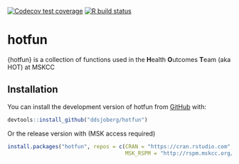 
<!-- README.md is generated from README.Rmd. Please edit that file -->
<!-- badges: start -->

[![Codecov test
coverage](https://codecov.io/gh/ddsjoberg/hotfun/branch/master/graph/badge.svg)](https://codecov.io/gh/ddsjoberg/hotfun?branch=master)
[![R build
status](https://github.com/ddsjoberg/hotfun/workflows/R-CMD-check/badge.svg)](https://github.com/ddsjoberg/hotfun/actions)
<!-- badges: end -->

# hotfun

{hotfun} is a collection of functions used in the **H**ealth
**O**utcomes **T**eam (aka HOT) at MSKCC

## Installation

You can install the development version of hotfun from
[GitHub](https://github.com/ddsjoberg/hotfun) with:

``` r
devtools::install_github("ddsjoberg/hotfun")
```

Or the release version with (MSK access required)

``` r
install.packages("hotfun", repos = c(CRAN = "https://cran.rstudio.com", 
                                     MSK_RSPM = "http://rspm.mskcc.org/MSKREPO/latest"))
```
